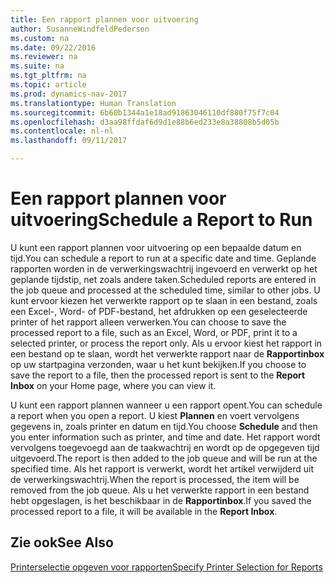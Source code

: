 ```yaml
---
title: Een rapport plannen voor uitvoering
author: SusanneWindfeldPedersen
ms.custom: na
ms.date: 09/22/2016
ms.reviewer: na
ms.suite: na
ms.tgt_pltfrm: na
ms.topic: article
ms.prod: dynamics-nav-2017
ms.translationtype: Human Translation
ms.sourcegitcommit: 6b60b1344a1e18ad91863046110df880f75f7c04
ms.openlocfilehash: d3aa98ffdaf6d9d1e88b6ed233e8a38808b5d05b
ms.contentlocale: nl-nl
ms.lasthandoff: 09/11/2017

---
```

    
# <a name="schedule-a-report-to-run"></a><span data-ttu-id="31c87-102">Een rapport plannen voor uitvoering</span><span class="sxs-lookup"><span data-stu-id="31c87-102">Schedule a Report to Run</span></span>
<span data-ttu-id="31c87-103">U kunt een rapport plannen voor uitvoering op een bepaalde datum en tijd.</span><span class="sxs-lookup"><span data-stu-id="31c87-103">You can schedule a report to run at a specific date and time.</span></span> <span data-ttu-id="31c87-104">Geplande rapporten worden in de verwerkingswachtrij ingevoerd en verwerkt op het geplande tijdstip, net zoals andere taken.</span><span class="sxs-lookup"><span data-stu-id="31c87-104">Scheduled reports are entered in the job queue and processed at the scheduled time, similar to other jobs.</span></span> <span data-ttu-id="31c87-105">U kunt ervoor kiezen het verwerkte rapport op te slaan in een bestand, zoals een Excel-, Word- of PDF-bestand, het afdrukken op een geselecteerde printer of het rapport alleen verwerken.</span><span class="sxs-lookup"><span data-stu-id="31c87-105">You can choose to save the processed report to a file, such as an Excel, Word, or PDF, print it to a selected printer, or process the report only.</span></span> <span data-ttu-id="31c87-106">Als u ervoor kiest het rapport in een bestand op te slaan, wordt het verwerkte rapport naar de **Rapportinbox** op uw startpagina verzonden, waar u het kunt bekijken.</span><span class="sxs-lookup"><span data-stu-id="31c87-106">If you choose to save the report to a file, then the processed report is sent to the **Report Inbox** on your Home page, where you can view it.</span></span> 

<span data-ttu-id="31c87-107">U kunt een rapport plannen wanneer u een rapport opent.</span><span class="sxs-lookup"><span data-stu-id="31c87-107">You can schedule a report when you open a report.</span></span> <span data-ttu-id="31c87-108">U kiest **Plannen** en voert vervolgens gegevens in, zoals printer en datum en tijd.</span><span class="sxs-lookup"><span data-stu-id="31c87-108">You choose **Schedule** and then you enter information such as printer, and time and date.</span></span> <span data-ttu-id="31c87-109">Het rapport wordt vervolgens toegevoegd aan de taakwachtrij en wordt op de opgegeven tijd uitgevoerd.</span><span class="sxs-lookup"><span data-stu-id="31c87-109">The report is then added to the job queue and will be run at the specified time.</span></span> <span data-ttu-id="31c87-110">Als het rapport is verwerkt, wordt het artikel verwijderd uit de verwerkingswachtrij.</span><span class="sxs-lookup"><span data-stu-id="31c87-110">When the report is processed, the item will be removed from the job queue.</span></span> <span data-ttu-id="31c87-111">Als u het verwerkte rapport in een bestand hebt opgeslagen, is het beschikbaar in de **Rapportinbox**.</span><span class="sxs-lookup"><span data-stu-id="31c87-111">If you saved the processed report to a file, it will be available in the **Report Inbox**.</span></span>

## <a name="see-also"></a><span data-ttu-id="31c87-112">Zie ook</span><span class="sxs-lookup"><span data-stu-id="31c87-112">See Also</span></span>
[<span data-ttu-id="31c87-113">Printerselectie opgeven voor rapporten</span><span class="sxs-lookup"><span data-stu-id="31c87-113">Specify Printer Selection for Reports</span></span>](ui-specify-printer-selection-reports.md) 

 


